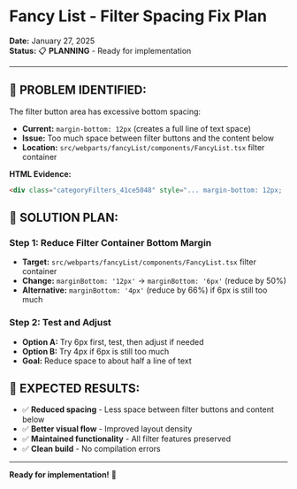 # Fancy List - Filter Spacing Fix Plan

**Date:** January 27, 2025  
**Status:** 📋 **PLANNING** - Ready for implementation

---

## **🎯 PROBLEM IDENTIFIED:**

The filter button area has excessive bottom spacing:
- **Current:** `margin-bottom: 12px` (creates a full line of text space)
- **Issue:** Too much space between filter buttons and the content below
- **Location:** `src/webparts/fancyList/components/FancyList.tsx` filter container

**HTML Evidence:**
```html
<div class="categoryFilters_41ce5048" style="... margin-bottom: 12px; ...">
```

## **🔧 SOLUTION PLAN:**

### **Step 1: Reduce Filter Container Bottom Margin**
- **Target:** `src/webparts/fancyList/components/FancyList.tsx` filter container
- **Change:** `marginBottom: '12px'` → `marginBottom: '6px'` (reduce by 50%)
- **Alternative:** `marginBottom: '4px'` (reduce by 66%) if 6px is still too much

### **Step 2: Test and Adjust**
- **Option A:** Try 6px first, test, then adjust if needed
- **Option B:** Try 4px if 6px is still too much
- **Goal:** Reduce space to about half a line of text

## **🎯 EXPECTED RESULTS:**

- ✅ **Reduced spacing** - Less space between filter buttons and content below
- ✅ **Better visual flow** - Improved layout density
- ✅ **Maintained functionality** - All filter features preserved
- ✅ **Clean build** - No compilation errors

---

**Ready for implementation!** 🎯